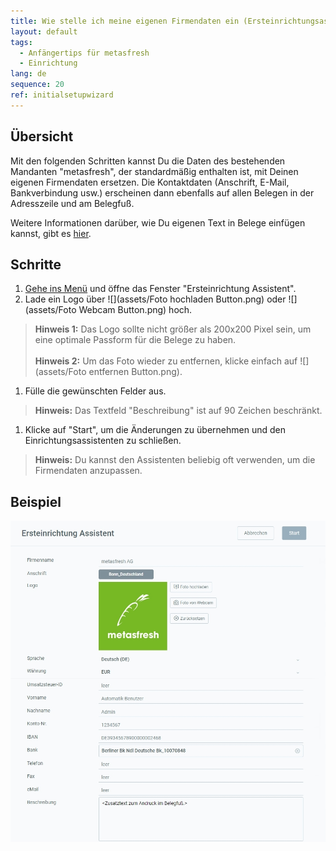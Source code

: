 ```yaml
---
title: Wie stelle ich meine eigenen Firmendaten ein (Ersteinrichtungsassistent)?
layout: default
tags:
  - Anfängertips für metasfresh
  - Einrichtung
lang: de
sequence: 20
ref: initialsetupwizard
---
```


## Übersicht
Mit den folgenden Schritten kannst Du die Daten des bestehenden Mandanten "metasfresh", der standardmäßig enthalten ist, mit Deinen eigenen Firmendaten ersetzen. Die Kontaktdaten (Anschrift, E-Mail, Bankverbindung usw.) erscheinen dann ebenfalls auf allen Belegen in der Adresszeile und am Belegfuß.

Weitere Informationen darüber, wie Du eigenen Text in Belege einfügen kannst, gibt es [hier](Text_auf_Belege_drucken-allgemein).

## Schritte
1. [Gehe ins Menü](Menu) und öffne das Fenster "Ersteinrichtung Assistent".
1. Lade ein Logo über ![](assets/Foto hochladen Button.png) oder ![](assets/Foto Webcam Button.png) hoch.
 >**Hinweis 1:** Das Logo sollte nicht größer als 200x200 Pixel sein, um eine optimale Passform für die Belege zu haben.<br><br>
 >**Hinweis 2:** Um das Foto wieder zu entfernen, klicke einfach auf ![](assets/Foto entfernen Button.png).

1. Fülle die gewünschten Felder aus.
 >**Hinweis:** Das Textfeld "Beschreibung" ist auf 90 Zeichen beschränkt.

1. Klicke auf "Start", um die Änderungen zu übernehmen und den Einrichtungsassistenten zu schließen.
 >**Hinweis:** Du kannst den Assistenten beliebig oft verwenden, um die Firmendaten anzupassen.

## Beispiel
![](assets/Ersteinrichtungsassistent.png)
